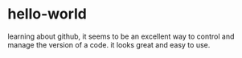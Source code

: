 # hello-world
learning about github, it seems to be an excellent way to control and manage the version of a code.
it looks great and easy to use.

